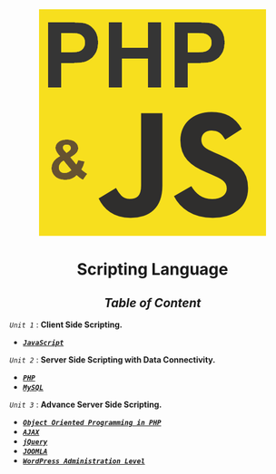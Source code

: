 <div align="center">

<img src="php_and_js.png" />


# **Scripting Language**


 ## _**Table of Content**_


</div>

_``Unit 1``_ : **Client Side Scripting.**

* [**_``JavaScript``_**](Unit/Unit1.md) 


_``Unit 2``_ : **Server Side Scripting with Data Connectivity.**


*   [**_``PHP``_**](Unit/Unit-1.md) 
*   [**_``MySQL``_**](Unit/Unit-1.md)

_``Unit 3``_ : **Advance Server Side Scripting.**

*   [**_``Object Oriented Programming in PHP``_**](Unit/Unit-1.md) 
*   [**_``AJAX``_**](Unit/Unit-1.md)
*   [**_``jQuery``_**](Unit/Unit-1.md)
*   [**_``JOOMLA``_**](Unit/Unit-1.md)
*   [**_``WordPress Administration Level``_**](Unit/Unit-1.md)

